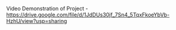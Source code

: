 Video Demonstration of Project - https://drive.google.com/file/d/1JdDUs30jf_7Sn4_5TqxFkoeYbVb-HzhU/view?usp=sharing
